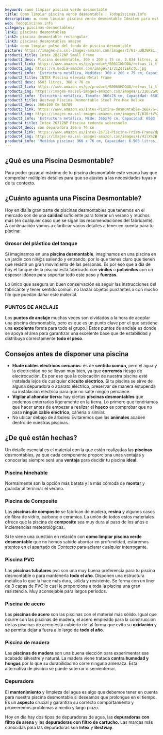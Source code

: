 ```yaml
---
keyword: como limpiar piscina verde desmontable
title: Como limpiar piscina verde desmontable | Todopiscinas.info
description: 🏊 como limpiar piscina verde desmontable Ideales para este verano 2021. Aquí puedes comprar como limpiar piscina verde desmontable y comparar con otras similares. No dejes escapar como limpiar piscina verde desmontable a un precio realmente tentador.
web: Todopiscinas.info
category: piscinas-desmontables/
link1: piscinas desmontables
link2: piscina desmontable rectangular
link3: piscinas desmontables amazon
link4: como limpiar polvo del fondo de piscina desmontable
picture: https://images-na.ssl-images-amazon.com/images/I/61-uUQ3GR8L.jpg
product1_title: Intex 28272NP Small Frame
product1_desc: Piscina desmontable, 300 x 200 x 75 cm, 3.834 litros, azul
product1_link: https://www.amazon.es/gp/product/B001IWNDDA/ref=as_li_tl?ie=UTF8&camp=3638&creative=24630&creativeASIN=B001IWNDDA&linkCode=as2&tag=todopiscinas0e-21&linkId=25b9d647487c889cb6ef56ed63f50ca1
product1_img: https://m.media-amazon.com/images/I/31ZqsiEkctL.jpg
product1_info: 'Estructura metálica, Medidas: 300 x 200 x 75 cm, Capacidad: 3.834 litros, Para 6 personas (+ 6 años), Fácil montaje, Forma rectangular'
product2_title: INTEX Piscina elevada Metal Frame
product2_desc: 6503 litros, 366 x 76 cm
product2_link: https://www.amazon.es/gp/product/B0065HDQ4O/ref=as_li_tl?ie=UTF8&camp=3638&creative=24630&creativeASIN=B0065HDQ4O&linkCode=as2&tag=todopiscinas0e-21&linkId=ed2430e3ba564d3527ee103df33ed7b3
product2_img: https://images-na.ssl-images-amazon.com/images/I/31Ou2GV2SAL.jpg
product2_info: 'Estructura metálica, Tamaño: 366x76 cm, Capacidad: 6503 litros, Forma circular, De 4 a 7 personas (+6 años)'
product3_title: Bestway Piscina Desmontable Steel Pro Max Deluxe
product3_desc: 366x100 Cm 56709
product3_link: https://www.amazon.es/Intex-Piscina-desmontable-366x76-28210NP/dp/B0065HDQ4O?__mk_es_ES=%C3%85M%C3%85%C5%BD%C3%95%C3%91&crid=25UQGV9HG2INI&dchild=1&keywords=piscinas+desmontables&qid=1615854176&sprefix=piscinas+dem%2Caps%2C201&sr=8-5&linkCode=ll1&tag=todopiscinas0e-21&linkId=34f200977c6cbaab1f3f4d9ac0e64755&language=es_ES&ref_=as_li_ss_tl
product3_img: https://images-na.ssl-images-amazon.com/images/I/616riV%2BiY3L.jpg
product3_info: 'Estructura metálica, Mide: 366x76 cm, Capacidad: 6503 litros, De 4 a 7 personas mayores de 6 años, Forma circular, Tecnología Super-Tough'
product4_title: Intex 26712NP Piscina redonda sobresuelo
product4_desc: con depuradora 366 x 76 cm
product4_link: https://www.amazon.es/Intex-26712-Piscina-Prism-Frame/dp/B07FB823GL?__mk_es_ES=%C3%85M%C3%85%C5%BD%C3%95%C3%91&dchild=1&keywords=piscinas+desmontables+con+depuradora&qid=1615936418&sr=8-5&linkCode=ll1&tag=todopiscinas0e-21&linkId=d98699de7830cd471766fa1daa36de34&language=es_ES&ref_=as_li_ss_tl
product4_img: https://images-na.ssl-images-amazon.com/images/I/41lX%2B-YpibL.jpg
product4_info: 'Medidas piscina: 366 x 76 cm, Capacidad: 6.503 litros, Incluye depuradora de cartucha A, Lona resistente triple capa'
---
```



<brand-panel :title=product1_title :desc=product1_desc :img=product1_img :link=product1_link></brand-panel>
## ¿Qué es una Piscina Desmontable?



Para poder gozar al máximo de tu piscina desmontable este verano  hay que comprobar múltiples detalles para que se ajustes a las necesidades tuyas y de tu contexto.


## ¿Cuánto aguanta una Piscina Desmontable?

Hoy en dia la gran parte de piscinas desmontables que tenemos en el mercado son de una **calidad** suficiente para tolerar un verano y muchos más (en cualquier caso que se sigan las recomendaciones del fabricante). A continuación vamos a clarificar varios detalles a tener en cuenta para tu piscina:


### Grosor del plástico del tanque

Si imaginamos en una **piscina desmontable**, imaginamos en una piscina en un jardín con niñ@s saliendo y entrando, por lo que tienes claro que tienen que resistir un gran movimiento de las personas. Es por eso que a día de hoy el tanque de la piscina está fabricado con **vinilos** o **polivinilos** con un espesor idóneo para soportar todo este peso y **fuerzas**.

Lo único que asegura un	 buen conservación es seguir las instrucciones del fabricante y tener sentido común: no lanzar objetos punzantes o con mucho filo que puedan dañar este material.


### PUNTOS DE ANCLAJE

Los **puntos de anclaje** muchas veces son olvidados a la hora de acoplar una piscina desmontable, pero  es que es un punto clave por el que sostiene una **excelente** forma para todo el grupo.| Estos puntos de anclaje es donde se apoya el área para garantizar una excelente base que de estabilidad y distribuya correctamente **todo el peso**.


## Consejos antes de disponer una piscina



*   **Elude cables eléctricos cercanos**: es de **sentido común**, pero el agua y la electricidad no se llevan muy bien, ya que **corremos** riesgo de electrocución. Es por eso que la colocación de nuestra piscina esté instalada lejos de cualquier **circuito eléctrico**. Si tu piscina se sirve de alguna depuradora o aparato eléctrico, preservar de manera estupenda su instalación eléctrica para que no salte ningún percance.
*   **Vigilar al ahondar tierra:** hay ciertas **piscinas desmontables** que podemos enterrarlas ligeramente en la tierra. Lo primero  que tendríamos que hacer antes de empezar a realizar el **hueco** es comprobar que no pasa **ningún cable eléctrico**, cañería o similar.
*   No ubicar debajo de árboles: Evitaremos que las **animales** acaben dentro de nuestras piscinas.


## ¿De qué  están hechas?

Un detalle esencial es el material con la que están realizadas las **piscinas** desmontables, ya que cada componente proporciona unas ventajas y conocerlas siempre será una **ventaja** para decidir tu piscina **ideal**.


### Piscina hinchable

Normalmente son la opción más barata y la más cómoda de **montar** y guardar al terminar el verano.


### Piscina de Composite

Las **piscinas de composite** se fabrican de madera, **resina** y algunos casos de fibra de vidrio, carbono o cerámica. La unión de todos estos materiales ofrece que la piscina de **composite** sea muy dura al paso de los años e inclemencias meteorológicas.

Si te viene una cuestión en relación con **como limpiar piscina verde desmontable** que no hemos sabido abordar en profundidad, estaremos atentos en el apartado de _Contacto_ para aclarar cualquier interrogante.


### Piscina  PVC

Las **piscinas tubulares** pvc son una muy buena preferencia para tu piscina desmontable o para mantenerla **todo el año**. Disponen una estructura metálica lo que la hace más dura, sólida y resistente. Se forma con un liner de 3 capas de PVC lo cual le proporciona a toda la piscina una gran resistencia. Muy aconsejable para largos periodos.


### Piscina de acero

Las **piscinas de acero** son las piscinas con el material más sólido. Igual que ocurre con las piscinas de madera, el acero empleado para la construcción de las piscinas de acero está cubierto de tal forma que evita su **oxidación** y se permita dejar a fuera a lo largo de **todo el año**.


### Piscina de madera

Las **piscinas de madera** son una buena elección para experimentar ese acabado silvestre y natural. La madera viene tratada **contra humedad y hongos** por lo que su durabilidad no corre ninguna amenaza. Esta alternativa de piscina se puede soterrar o semienterrar.

<stats-list :link1=link1 :link2=link2 :link3=link3 :link4=link4 :category=category></stats-list>


### Depuradora

El **mantenimiento** y limpieza del agua es algo que debemos tener en cuenta para nuestra piscina desmontable si deseamos que prolongue en el tiempo. Es un **aspecto** crucial y garantiza su correcto comportamiento y proveeremos problemas a medio y largo plazo.

Hoy en día hay dos tipos de depuradoras de agua, las **depuradoras con filtro de arena** y  las **depuradoras** **con filtro de cartucho.** Las marcas más conocidas para las depuradoras son **Intex** y **Bestway**.

<external-banner></external-banner>
